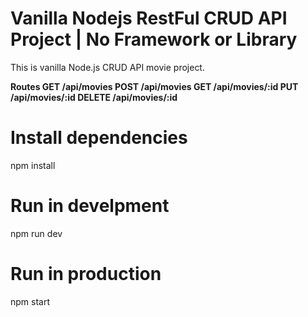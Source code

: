 # Vanilla Nodejs RestFul CRUD API Project | No Framework or Library
This is vanilla Node.js CRUD API movie project.

**Routes
GET      /api/movies
POST     /api/movies
GET      /api/movies/:id
PUT      /api/movies/:id
DELETE   /api/movies/:id**

# Install dependencies
npm install

# Run in develpment
npm run dev

# Run in production
npm start
